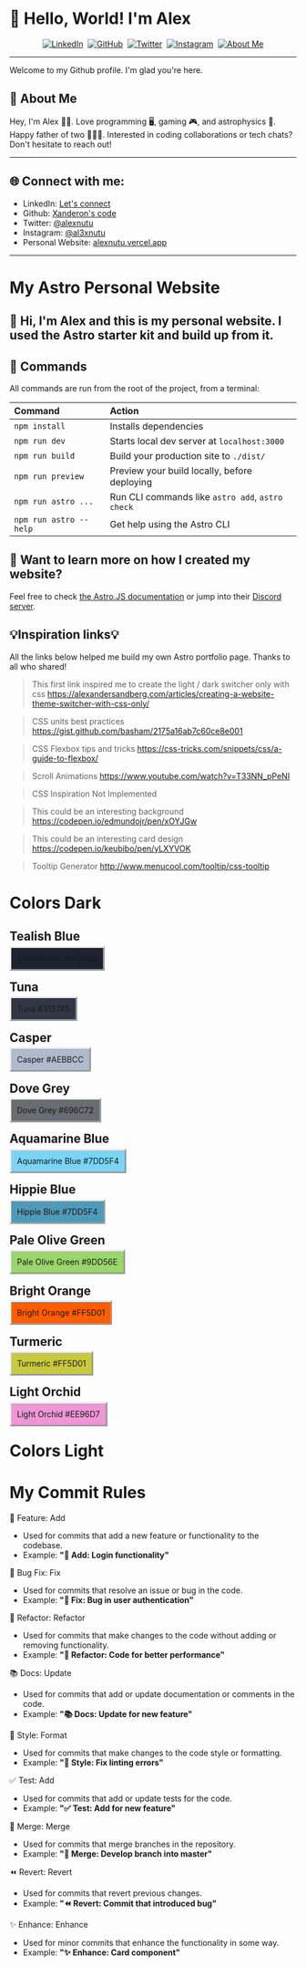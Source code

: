 # 👋 Hello, World! I'm Alex

<p align="center">
  <a href="https://www.linkedin.com/in/alexnutu/"><img src="https://img.shields.io/badge/LinkedIn-%230077B5.svg?&style=for-the-badge&logo=linkedin&logoColor=white" alt="LinkedIn"></a>&nbsp;
  <a href="https://github.com/xanderon"><img src="https://img.shields.io/badge/GitHub-100000?style=for-the-badge&logo=github&logoColor=white" alt="GitHub"></a>&nbsp;
  <a href="https://twitter.com/alexnutu"><img src="https://img.shields.io/badge/Twitter-%231DA1F2.svg?&style=for-the-badge&logo=twitter&logoColor=white" alt="Twitter"></a>&nbsp;
  <a href="https://www.instagram.com/al3xnutu/"><img src="https://img.shields.io/badge/Instagram-E4405F?style=for-the-badge&logo=instagram&logoColor=white" alt="Instagram"></a>&nbsp;
  <a href="https://alexnutu.vercel.app/"><img src="https://img.shields.io/badge/About Me-3b5998?style=for-the-badge&logo=google-chrome&logoColor=white" alt="About Me"></a>
</p>

---

Welcome to my Github profile. I'm glad you're here. 

## 🚀 About Me

Hey, I'm Alex 🙋‍♂️. Love programming 🖥️, gaming 🎮, and astrophysics 🌌. Happy father of two 👨‍👧‍👦. Interested in coding collaborations or tech chats? Don't hesitate to reach out!




---

## 🌐 Connect with me:

- LinkedIn: [Let's connect](https://www.linkedin.com/in/alexnutu/)
- Github: [Xanderon's code](https://github.com/xanderon)
- Twitter: [@alexnutu](https://twitter.com/alexnutu)
- Instagram: [@al3xnutu](https://www.instagram.com/al3xnutu/)
- Personal Website: [alexnutu.vercel.app](https://alexnutu.vercel.app/)

---


# My Astro Personal Website
## 👀 Hi, I'm Alex and this is my personal website. I used the Astro starter kit and build up from it.

## 🧞 Commands

All commands are run from the root of the project, from a terminal:

| Command                | Action                                           |
| :--------------------- | :----------------------------------------------- |
| `npm install`          | Installs dependencies                            |
| `npm run dev`          | Starts local dev server at `localhost:3000`      |
| `npm run build`        | Build your production site to `./dist/`          |
| `npm run preview`      | Preview your build locally, before deploying     |
| `npm run astro ...`    | Run CLI commands like `astro add`, `astro check` |
| `npm run astro --help` | Get help using the Astro CLI                     |

## 👀 Want to learn more on how I created my website?

Feel free to check [the Astro.JS documentation](https://docs.astro.build) or jump into their [Discord server](https://astro.build/chat).


## 💡Inspiration links💡
All the links below helped me build my own Astro portfolio page. Thanks to all who shared!

> This first link inspired me to create the light / dark switcher only with css
> https://alexandersandberg.com/articles/creating-a-website-theme-switcher-with-css-only/

> CSS units best practices
> https://gist.github.com/basham/2175a16ab7c60ce8e001

> CSS Flexbox tips and tricks
> https://css-tricks.com/snippets/css/a-guide-to-flexbox/

> Scroll Animations
> https://www.youtube.com/watch?v=T33NN_pPeNI

> CSS Inspiration Not Implemented

> This could be an interesting background
> https://codepen.io/edmundojr/pen/xOYJGw

> This could be an interesting card design
> https://codepen.io/keubibo/pen/yLXYVOK

> Tooltip Generator
> http://www.menucool.com/tooltip/css-tooltip


# Colors Dark

## Tealish Blue
<span style="background-color:hsl(222, 22%, 15%);border-style: outset; padding: 10px">Tealish Blue #1F2430</span>

## Tuna
<span style="background-color:hsl(222, 17%, 23%);border-style: outset; padding: 10px">Tuna #313745</span>

## Casper
<span style="background-color:hsl(214, 23%, 74%);border-style: outset; padding: 10px">Casper #AEBBCC</span>

## Dove Grey
<span style="background-color:hsl(220, 4%, 43%);border-style: outset; padding: 10px">Dove Grey #696C72</span>

## Aquamarine Blue
<span style="background-color:hsl(196, 84%, 72%);border-style: outset; padding: 10px">Aquamarine Blue #7DD5F4</span>

## Hippie Blue
<span style="background-color:hsl(198, 43%, 52%);border-style: outset; padding: 10px">Hippie Blue #7DD5F4</span>

## Pale Olive Green
<span style="background-color:hsl(93, 55%, 63%);border-style: outset; padding: 10px">Pale Olive Green #9DD56E</span>

## Bright Orange
<span style="background-color:hsl(22, 100%, 50%);border-style: outset; padding: 10px">Bright Orange #FF5D01</span>

## Turmeric
<span style="background-color:hsl(60, 56%, 52%);border-style: outset; padding: 10px">Turmeric #FF5D01</span>

## Light Orchid
<span style="background-color:hsl(316, 72%, 76%);border-style: outset; padding: 10px">Light Orchid #EE96D7</span>

# Colors Light

# My Commit Rules

🚀 Feature: Add 
- Used for commits that add a new feature or functionality to the codebase. 
- Example: **"🚀 Add: Login functionality"**

🐞 Bug Fix: Fix 
- Used for commits that resolve an issue or bug in the code. 
- Example: **"🐞 Fix: Bug in user authentication"**

🔧 Refactor: Refactor 
- Used for commits that make changes to the code without adding or removing functionality. 
- Example: **"🔧 Refactor: Code for better performance"**

📚 Docs: Update 
- Used for commits that add or update documentation or comments in the code. 
- Example: **"📚 Docs: Update for new feature"**

🎨 Style: Format 
- Used for commits that make changes to the code style or formatting. 
- Example: **"🎨 Style: Fix linting errors"**

✅ Test: Add 
- Used for commits that add or update tests for the code. 
- Example: **"✅ Test: Add for new feature"**

🔗 Merge: Merge 
- Used for commits that merge branches in the repository. 
- Example: **"🔗 Merge: Develop branch into master"**

⏪ Revert: Revert 
- Used for commits that revert previous changes. 
- Example: **"⏪ Revert: Commit that introduced bug"**

✨ Enhance: Enhance
- Used for minor commits that enhance the functionality in some way.
- Example: **"✨ Enhance: Card component"**

